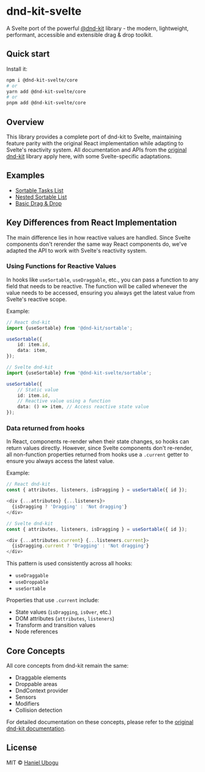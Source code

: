 # dnd-kit-svelte

A Svelte port of the powerful [@dnd-kit][dnd-kit] library - the modern, lightweight, performant, accessible and extensible drag & drop toolkit.

## Quick start

Install it:

```bash
npm i @dnd-kit-svelte/core
# or
yarn add @dnd-kit-svelte/core
# or
pnpm add @dnd-kit-svelte/core
```

## Overview

This library provides a complete port of dnd-kit to Svelte, maintaining feature parity with the original React implementation while adapting to Svelte's reactivity system. All documentation and APIs from the [original dnd-kit][dnd-kit-docs] library apply here, with some Svelte-specific adaptations.

## Examples

- [Sortable Tasks List](sites/docs/src/lib/components/examples/sortable/sortable-list.svelte)
- [Nested Sortable List](sites/docs/src/lib/components/examples/nested/draggable-containers.svelte)
- [Basic Drag & Drop](sites/docs/src/lib/components/examples/basic/basic.svelte)

## Key Differences from React Implementation

The main difference lies in how reactive values are handled. Since Svelte components don't rerender the same way React components do, we've adapted the API to work with Svelte's reactivity system.

### Using Functions for Reactive Values

In hooks like `useSortable`, `useDraggable`, etc., you can pass a function to any field that needs to be reactive. The function will be called whenever the value needs to be accessed, ensuring you always get the latest value from Svelte's reactive scope.

Example:

```ts
// React dnd-kit
import {useSortable} from '@dnd-kit/sortable';

useSortable({
	id: item.id,
	data: item,
});

// Svelte dnd-kit
import {useSortable} from '@dnd-kit-svelte/sortable';

useSortable({
	// Static value
	id: item.id,
	// Reactive value using a function
	data: () => item, // Access reactive state value
});
```

### Data returned from hooks

In React, components re-render when their state changes, so hooks can return values directly. However, since Svelte components don't re-render, all non-function properties returned from hooks use a `.current` getter to ensure you always access the latest value.

Example:

```ts
// React dnd-kit
const { attributes, listeners, isDragging } = useSortable({ id });

<div {...attributes} {...listeners}>
  {isDragging ? 'Dragging' : 'Not dragging'}
</div>

// Svelte dnd-kit
const { attributes, listeners, isDragging } = useSortable({ id });

<div {...attributes.current} {...listeners.current}>
  {isDragging.current ? 'Dragging' : 'Not dragging'}
</div>
```

This pattern is used consistently across all hooks:

- `useDraggable`
- `useDroppable`
- `useSortable`

Properties that use `.current` include:

- State values (`isDragging`, `isOver`, etc.)
- DOM attributes (`attributes`, `listeners`)
- Transform and transition values
- Node references

## Core Concepts

All core concepts from dnd-kit remain the same:

- Draggable elements
- Droppable areas
- DndContext provider
- Sensors
- Modifiers
- Collision detection

For detailed documentation on these concepts, please refer to the [original dnd-kit documentation][dnd-kit-docs].

## License

MIT © [Haniel Ubogu](https://github.com/HanielU)

[dnd-kit]: https://github.com/clauderic/dnd-kit
[dnd-kit-docs]: https://docs.dndkit.com/
